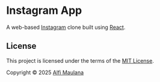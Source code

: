 # Instagram App

A web-based [Instagram](https://www.instagram.com/) clone built using [React](https://react.dev/).

## License

This project is licensed under the terms of the [MIT License](./LICENSE).

Copyright © 2025 [Alfi Maulana](https://github.com/threeal)
